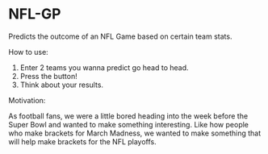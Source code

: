 # NFL-GP
Predicts the outcome of an NFL Game based on certain team stats.

How to use: 
1) Enter 2 teams you wanna predict go head to head.
2) Press the button!
3) Think about your results.

Motivation:

As football fans, we were a little bored heading into the week before the Super Bowl and 
wanted to make something interesting. Like how people who make brackets for March Madness,
we wanted to make something that will help make brackets for the NFL playoffs.
